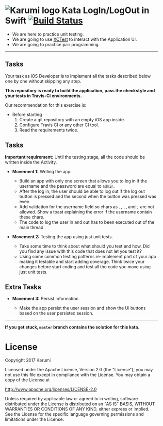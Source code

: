![Karumi logo][karumilogo] Kata LogIn/LogOut in Swift [![Build Status](https://travis-ci.org/Karumi/KataLogInLogOutSwift.svg?branch=master)](https://travis-ci.org/Karumi/KataLogInLogOutSwift)
============================

- We are here to practice unit testing.
- We are going to use [XCTest][xctest] to interact with the Application UI.
- We are going to practice pair programming.

---

## Tasks

Your task as iOS Developer is to implement all the tasks described below one by one without skipping any step. 

**This repository is ready to build the application, pass the checkstyle and your tests in Travis-CI environments.**

Our recommendation for this exercise is:

  * Before starting
    1. Create a git repository with an empty iOS app inside.
    2. Configure Travis CI or any other CI tool.
    3. Read the requirements twice.

  
## Tasks

**Important requirement:** Until the testing stage, all the code should be written inside the Activity.

* **Movement 1:** Writing the app.

  * Build an app with only one screen that allows you to log in if the username and the password are equal to ``admin``.
  * After the log in, the user should be able to log out if the log out button is pressed and the second when the button was pressed was even.
  * Add validation for the username field so chars as ``,``, ``.``, and ``;`` are not allowed. Show a toast explaining the error if the username contain these chars.
  * The code to log the user in and out has to been executed out of the main thread.  

* **Movement 2:** Testing the app using just unit tests.

  * Take some time to think about what should you test and how. Did you find any issue with this code that does not let you test it?
  * Using some common testing patterns re-implement part of your app making it testable and start adding coverage. Think twice your changes before start coding and test all the code you move using just unit tests.
  
## Extra Tasks
  
* **Movement 3:** Persist information.

  * Make the app persist the user session and show the UI buttons based on the user persisted session.  
  
---

**If you get stuck, `master` branch contains the solution for this kata.**

# License

Copyright 2017 Karumi

Licensed under the Apache License, Version 2.0 (the "License");
you may not use this file except in compliance with the License.
You may obtain a copy of the License at

  http://www.apache.org/licenses/LICENSE-2.0

Unless required by applicable law or agreed to in writing, software
distributed under the License is distributed on an "AS IS" BASIS,
WITHOUT WARRANTIES OR CONDITIONS OF ANY KIND, either express or implied.
See the License for the specific language governing permissions and
limitations under the License.

[karumilogo]: https://cloud.githubusercontent.com/assets/858090/11626547/e5a1dc66-9ce3-11e5-908d-537e07e82090.png
[xctest]: https://developer.apple.com/documentation/xctest
